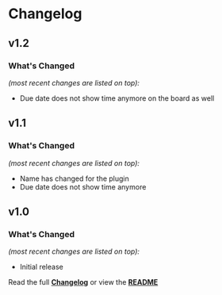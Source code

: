# Changelog


## v1.2

### What's Changed

_(most recent changes are listed on top):_
- Due date does not show time anymore on the board as well


## v1.1

### What's Changed

_(most recent changes are listed on top):_
- Name has changed for the plugin
- Due date does not show time anymore


## v1.0

### What's Changed

_(most recent changes are listed on top):_
- Initial release


Read the full [**Changelog**](../master/changelog.md "See changes") or view the [**README**](../master/README.md "View README")
